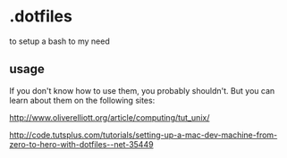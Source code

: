 # .dotfiles

to setup a bash to my need

## usage

If you don't know how to use them, you probably shouldn't.
But you can learn about them on the following sites:

http://www.oliverelliott.org/article/computing/tut_unix/

http://code.tutsplus.com/tutorials/setting-up-a-mac-dev-machine-from-zero-to-hero-with-dotfiles--net-35449
